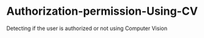 # Authorization-permission-Using-CV
Detecting if the user is authorized or not using Computer Vision 
